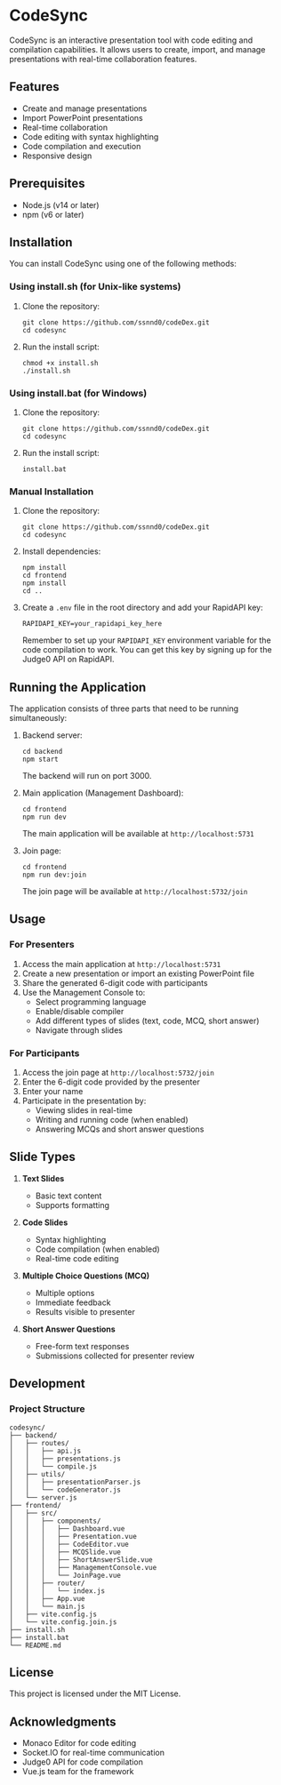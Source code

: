 # CodeSync

CodeSync is an interactive presentation tool with code editing and compilation capabilities. It allows users to create, import, and manage presentations with real-time collaboration features.

## Features

- Create and manage presentations
- Import PowerPoint presentations
- Real-time collaboration
- Code editing with syntax highlighting
- Code compilation and execution
- Responsive design

## Prerequisites

- Node.js (v14 or later)
- npm (v6 or later)

## Installation

You can install CodeSync using one of the following methods:

### Using install.sh (for Unix-like systems)

1. Clone the repository:
   ```
   git clone https://github.com/ssnnd0/codeDex.git
   cd codesync
   ```

2. Run the install script:
   ```
   chmod +x install.sh
   ./install.sh
   ```

### Using install.bat (for Windows)

1. Clone the repository:
   ```
   git clone https://github.com/ssnnd0/codeDex.git
   cd codesync
   ```

2. Run the install script:
   ```
   install.bat
   ```

### Manual Installation

1. Clone the repository:
   ```
   git clone https://github.com/ssnnd0/codeDex.git
   cd codesync
   ```

2. Install dependencies:
   ```
   npm install
   cd frontend
   npm install
   cd ..
   ```

3. Create a `.env` file in the root directory and add your RapidAPI key:
   ```
   RAPIDAPI_KEY=your_rapidapi_key_here
   ```
   Remember to set up your `RAPIDAPI_KEY` environment variable for the code compilation to work. You can get this key by signing up for the Judge0 API on RapidAPI.

## Running the Application

The application consists of three parts that need to be running simultaneously:

1. Backend server:
   ```
   cd backend
   npm start
   ```
   The backend will run on port 3000.

2. Main application (Management Dashboard):
   ```
   cd frontend
   npm run dev
   ```
   The main application will be available at `http://localhost:5731`

3. Join page:
   ```
   cd frontend
   npm run dev:join
   ```
   The join page will be available at `http://localhost:5732/join`

## Usage

### For Presenters

1. Access the main application at `http://localhost:5731`
2. Create a new presentation or import an existing PowerPoint file
3. Share the generated 6-digit code with participants
4. Use the Management Console to:
   - Select programming language
   - Enable/disable compiler
   - Add different types of slides (text, code, MCQ, short answer)
   - Navigate through slides

### For Participants

1. Access the join page at `http://localhost:5732/join`
2. Enter the 6-digit code provided by the presenter
3. Enter your name
4. Participate in the presentation by:
   - Viewing slides in real-time
   - Writing and running code (when enabled)
   - Answering MCQs and short answer questions

## Slide Types

1. **Text Slides**
   - Basic text content
   - Supports formatting

2. **Code Slides**
   - Syntax highlighting
   - Code compilation (when enabled)
   - Real-time code editing

3. **Multiple Choice Questions (MCQ)**
   - Multiple options
   - Immediate feedback
   - Results visible to presenter

4. **Short Answer Questions**
   - Free-form text responses
   - Submissions collected for presenter review

## Development

### Project Structure

```
codesync/
├── backend/
│   ├── routes/
│   │   ├── api.js
│   │   ├── presentations.js
│   │   └── compile.js
│   ├── utils/
│   │   ├── presentationParser.js
│   │   └── codeGenerator.js
│   └── server.js
├── frontend/
│   ├── src/
│   │   ├── components/
│   │   │   ├── Dashboard.vue
│   │   │   ├── Presentation.vue
│   │   │   ├── CodeEditor.vue
│   │   │   ├── MCQSlide.vue
│   │   │   ├── ShortAnswerSlide.vue
│   │   │   ├── ManagementConsole.vue
│   │   │   └── JoinPage.vue
│   │   ├── router/
│   │   │   └── index.js
│   │   ├── App.vue
│   │   └── main.js
│   ├── vite.config.js
│   └── vite.config.join.js
├── install.sh
├── install.bat
└── README.md
```

## License

This project is licensed under the MIT License.


## Acknowledgments

- Monaco Editor for code editing
- Socket.IO for real-time communication
- Judge0 API for code compilation
- Vue.js team for the framework
